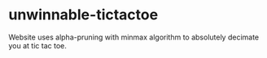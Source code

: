 # unwinnable-tictactoe
Website uses alpha-pruning with minmax algorithm to absolutely decimate you at tic tac toe.
